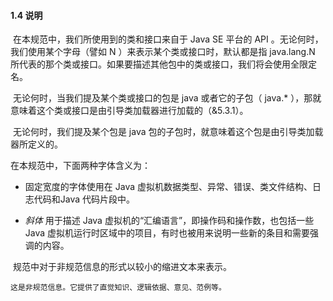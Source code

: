 #### 1.4 说明

​		在本规范中，我们所使用到的类和接口来自于 Java SE 平台的 API 。无论何时，我们使用某个字母（譬如 N ）来表示某个类或接口时，默认都是指 java.lang.N 所代表的那个类或接口。如果要描述其他包中的类或接口，我们将会使用全限定名。

​		无论何时，当我们提及某个类或接口的包是 java 或者它的子包（ java.* ），那就意味着这个类或接口是由引导类加载器进行加载的（&5.3.1）。

​		无论何时，我们提及某个包是 java 包的子包时，就意味着这个包是由引导类加载器所定义的。

在本规范中，下面两种字体含义为：

- 固定宽度的字体使用在 Java 虚拟机数据类型、异常、错误、类文件结构、日志代码和Java 代码片段中。

- *斜体* 用于描述 Java 虚拟机的“汇编语言”，即操作码和操作数，也包括一些 Java 虚拟机运行时区域中的项目，有时也被用来说明一些新的条目和需要强调的内容。

​	规范中对于非规范信息的形式以较小的缩进文本来表示。

    这是非规范信息。它提供了直觉知识、逻辑依据、意见、范例等。

